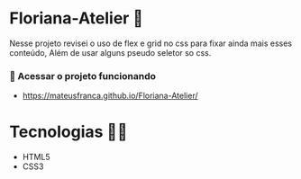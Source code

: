 # Floriana-Atelier 🌸

Nesse projeto revisei o uso de flex e grid no css para fixar ainda mais esses conteúdo, Além de usar alguns pseudo seletor so css. 

### 🚀 Acessar o projeto funcionando 

- https://mateusfranca.github.io/Floriana-Atelier/
 
# Tecnologias 👩‍💻 

- HTML5
- CSS3

